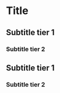 <!-- --- Uncomment the below lines and fill in the information to create a new blog post.
title: Generate an SSH key and connect to a remote Linux server with a new user
date: 2024-02-12 # AANPASSEN
categories: [Guide, Tutorial ] # CATEGORIES always with capitalisation of first letter
tags: [tag1, tag2]     # TAG names should always be lowercase
author: CrimsonCloak # Check _data/authors.yml for the correct author names or to add a new author
pin: true
--- -->

<!-- Add little information for preview snippet -->



# Title

## Subtitle tier 1


### Subtitle tier 2

## Subtitle tier 1

### Subtitle tier 2






